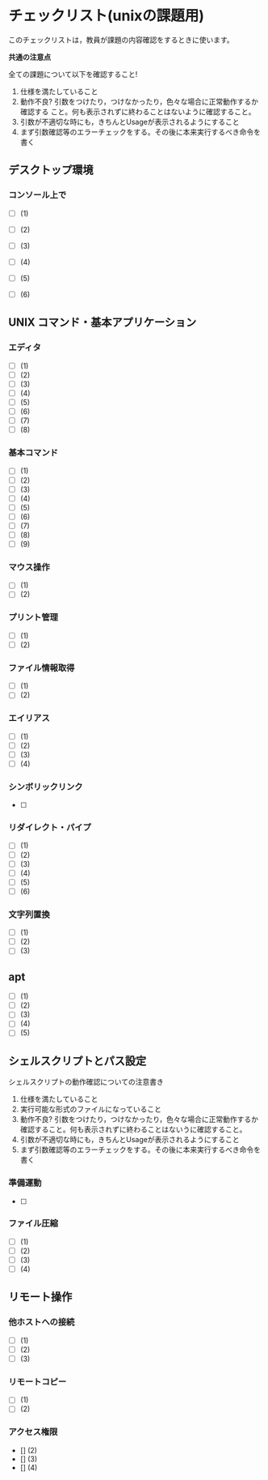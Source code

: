 # チェックリスト(unixの課題用)

このチェックリストは，教員が課題の内容確認をするときに使います。

**共通の注意点**

全ての課題について以下を確認すること!

1. 仕様を満たしていること
2. 動作不良? 引数をつけたり，つけなかったり，色々な場合に正常動作するか確認する
こと。何も表示されずに終わることはないように確認すること。
3. 引数が不適切な時にも，きちんとUsageが表示されるようにすること
4. まず引数確認等のエラーチェックをする。その後に本来実行するべき命令を書く



## デスクトップ環境
### コンソール上で

- [ ] (1)
- [ ] (2)
- [ ] (3)
- [ ] (4)
- [ ] (5)
- [ ] (6)


## UNIX コマンド・基本アプリケーション
### エディタ
- [ ] (1)
- [ ] (2)
- [ ] (3)
- [ ] (4)
- [ ] (5)
- [ ] (6)
- [ ] (7)
- [ ] (8)

### 基本コマンド
- [ ] (1)
- [ ] (2)
- [ ] (3)
- [ ] (4)
- [ ] (5)
- [ ] (6)
- [ ] (7)
- [ ] (8)
- [ ] (9)

### マウス操作
- [ ] (1)
- [ ] (2) 

### プリント管理
- [ ] (1)
- [ ] (2)

### ファイル情報取得
- [ ] (1)
- [ ] (2)

### エイリアス
- [ ] (1)
- [ ] (2)
- [ ] (3)
- [ ] (4)

### シンボリックリンク
- [ ] 

### リダイレクト・パイプ

- [ ] (1)
- [ ] (2)
- [ ] (3)
- [ ] (4)
- [ ] (5)
- [ ] (6) 

###  文字列置換

- [ ] (1)
- [ ] (2)
- [ ] (3)

## apt

- [ ] (1)
- [ ] (2)
- [ ] (3)
- [ ] (4)
- [ ] (5)

## シェルスクリプトとパス設定

シェルスクリプトの動作確認についての注意書き

1. 仕様を満たしていること
2. 実行可能な形式のファイルになっていること
3. 動作不良? 引数をつけたり，つけなかったり，色々な場合に正常動作するか確認すること。何も表示されずに終わることはないうに確認すること。
4. 引数が不適切な時にも，きちんとUsageが表示されるようにすること
5. まず引数確認等のエラーチェックをする。その後に本来実行するべき命令を書く

### 準備運動

- [ ]

### ファイル圧縮

- [ ] (1)
- [ ] (2)
- [ ] (3)
- [ ] (4)

## リモート操作

### 他ホストへの接続

- [ ] (1)
- [ ] (2)
- [ ] (3)

### リモートコピー

- [ ] (1)
- [ ] (2)

### アクセス権限

- [] (2)
- [] (3)
- [] (4)


